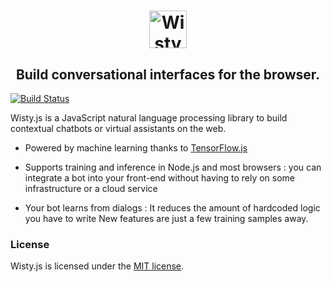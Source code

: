 <h1 align='center'>
    <img src="../main/assets/logo-large.png?raw=true" alt="Wisty" height="60"/>
</h1>

<h2 align='center'>
    Build conversational interfaces for the browser.
</h2>

[![Build Status](https://travis-ci.org/the-new-sky/Wisty.js.svg?branch=main)](https://travis-ci.org/the-new-sky/Wisty.js)

Wisty.js is a JavaScript natural language processing library to build contextual chatbots or virtual assistants on the web.

- Powered by machine learning thanks to [TensorFlow.js](https://github.com/tensorflow/tfjs)

- Supports training and inference in Node.js and most browsers : you can integrate a bot into your front-end without having to rely on some infrastructure or a cloud service

- Your bot learns from dialogs : It reduces the amount of hardcoded logic you have to write New features are just a few training samples away.

### License

Wisty.js is licensed under the [MIT license](../main/license.txt).
